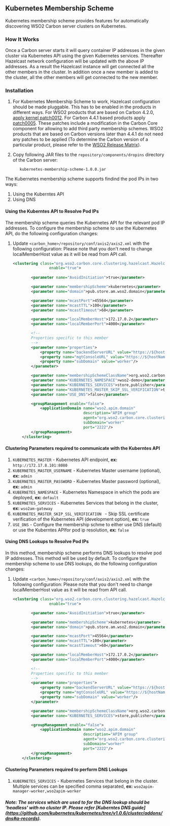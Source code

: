 ## Kubernetes Membership Scheme

Kubernetes membership scheme provides features for automatically discovering WSO2 Carbon server clusters on Kubernetes.

### How It Works
Once a Carbon server starts it will query container IP addresses in the given cluster via Kubernetes API using the given Kubernetes services. Thereafter Hazelcast network configuration will be updated with the above IP addresses. As a result the Hazelcast instance will get connected all the other members in the cluster. In addition once a new member is added to the cluster, all the other members will get connected to the new member.

### Installation

1. For Kubernetes Membership Scheme to work, Hazelcast configuration should be made pluggable. This has to be enabled in the products in different ways. For WSO2 products that are based on Carbon 4.2.0, [apply kernel patch0012](https://docs.wso2.com/display/Carbon420/Applying+a+Patch+to+the+Kernel). For Carbon 4.4.1 based products apply [patch0005](http://product-dist.wso2.com/downloads/carbon/4.4.1/patch0005/WSO2-CARBON-PATCH-4.4.1-0005.zip). These patches include a modification in the Carbon Core component for
allowing to add third party membership schemes. WSO2 products that are based on Carbon versions later than 4.4.1 do not need any patches to be applied (To determine the Carbon version of a particular product, please refer to the [WSO2 Release Matrix](http://wso2.com/products/carbon/release-matrix/)).

2. Copy following JAR files to the `repository/components/dropins` directory of the Carbon server:
   ```
      kubernetes-membership-scheme-1.0.0.jar
   ```
   
The Kubernetes membership scheme supports findind the pod IPs in two ways:

   1. Using the Kuberntes API
   2. Using DNS
   
#### Using the Kuberntes API to Resolve Pod IPs

The membership scheme queries the Kubernetes API for the relevant pod IP addresses. To configure the membership scheme to use the Kubernetes API, do the following configuration changes: 

1. Update `<carbon_home>/repository/conf/axis2/axis2.xml` with the following configuration: Please note that you don't need to change localMemberHost value as it will be read from API call.

   ```xml
   <clustering class="org.wso2.carbon.core.clustering.hazelcast.HazelcastClusteringAgent"
                   enable="true">
       
           <parameter name="AvoidInitiation">true</parameter>
   
           <parameter name="membershipScheme">kubernetes</parameter>
           <parameter name="domain">pub.store.am.wso2.domain</parameter>
   
           <parameter name="mcastPort">45564</parameter>
           <parameter name="mcastTTL">100</parameter>
           <parameter name="mcastTimeout">60</parameter>
   
           <parameter name="localMemberHost">172.17.0.2</parameter>
           <parameter name="localMemberPort">4000</parameter>
   
           <!--
           Properties specific to this member
           -->
           <parameter name="properties">
               <property name="backendServerURL" value="https://${hostName}:${httpsPort}/services/"/>
               <property name="mgtConsoleURL" value="https://${hostName}:${httpsPort}/"/>
               <property name="subDomain" value="worker"/>
           </parameter>
   
           <parameter name="membershipSchemeClassName">org.wso2.carbon.membership.scheme.kubernetes.KubernetesMembershipScheme</parameter>
           <parameter name="KUBERNETES_NAMESPACE">wso2-demo</parameter>
           <parameter name="KUBERNETES_SERVICES">store,publisher</parameter>
           <parameter name="KUBERNETES_MASTER_SKIP_SSL_VERIFICATION">true</parameter>
           <parameter name="USE_DNS">false</parameter>
   
           <groupManagement enable="false">
               <applicationDomain name="wso2.apim.domain"
                                  description="APIM group"
                                  agent="org.wso2.carbon.core.clustering.hazelcast.HazelcastGroupManagementAgent"
                                  subDomain="worker"
                                  port="2222"/>
           </groupManagement>
       </clustering>

#### Clustering Parameters required to communicate with the Kuberntes API

1. `KUBERNETES_MASTER` - Kubernetes API endpoint, **ex:** `http://172.17.8.101:8080`
2. `KUBERNETES_MASTER_USERNAME` - Kubernetes Master username (optional), **ex:** `admin`
3. `KUBERNETES_MASTER_PASSWORD` - Kubernetes Master password (optional), **ex:** `admin`
4. `KUBERNETES_NAMESPACE` - Kubernetes Namespace in which the pods are deployed, **ex:** `default`
5. `KUBERNETES_SERVICES` - Kubernetes Services that belong in the cluster, **ex:** `wso2am-gateway`
6. `KUBERNETES_MASTER_SKIP_SSL_VERIFICATION ` - Skip SSL certificate verification of the Kubernetes API (development option), **ex:** `true`
7. `USE_DNS` - Configure the membership schme to either use DNS (default) or use the Kuberntes APIfor pod ip resolution, **ex:** `false`

#### Using DNS Lookups to Resolve Pod IPs

In this method, membership scheme performs DNS lookups to resolve pod IP addresses. This method will be used by default. To configure the membership scheme to use DNS lookups, do the following configuration changes: 

1. Update `<carbon_home>/repository/conf/axis2/axis2.xml` with the following configuration: Please note that you don't need to change localMemberHost value as it will be read from API call.

   ```xml
   <clustering class="org.wso2.carbon.core.clustering.hazelcast.HazelcastClusteringAgent"
                   enable="true">
   
           <parameter name="AvoidInitiation">true</parameter>
   
           <parameter name="membershipScheme">kubernetes</parameter>
           <parameter name="domain">pub.store.am.wso2.domain</parameter>
   
           <parameter name="mcastPort">45564</parameter>
           <parameter name="mcastTTL">100</parameter>
           <parameter name="mcastTimeout">60</parameter>
   
           <parameter name="localMemberHost">172.17.0.2</parameter>
           <parameter name="localMemberPort">4000</parameter>
   
           <!--
           Properties specific to this member
           -->
           <parameter name="properties">
               <property name="backendServerURL" value="https://${hostName}:${httpsPort}/services/"/>
               <property name="mgtConsoleURL" value="https://${hostName}:${httpsPort}/"/>
               <property name="subDomain" value="worker"/>
           </parameter>
   
           <parameter name="membershipSchemeClassName">org.wso2.carbon.membership.scheme.kubernetes.KubernetesMembershipScheme</parameter>
           <parameter name="KUBERNETES_SERVICES">store,publisher</parameter>
   
           <groupManagement enable="false">
               <applicationDomain name="wso2.apim.domain"
                                  description="APIM group"
                                  agent="org.wso2.carbon.core.clustering.hazelcast.HazelcastGroupManagementAgent"
                                  subDomain="worker"
                                  port="2222"/>
           </groupManagement>
       </clustering>

#### Clustering Parameters required to perform DNS Lookups
1. `KUBERNETES_SERVICES` - Kubernetes Services that belong in the cluster. Multiple services can be specified comma separated, **ex:** `wso2apim-manager-worker,wso2apim-worker`

##### Note: The services which are used to for the DNS lookup should be 'headless' with no cluster IP. Please refer [Kuberntes DNS guide] (https://github.com/kubernetes/kubernetes/tree/v1.0.6/cluster/addons/dns#a-records).
